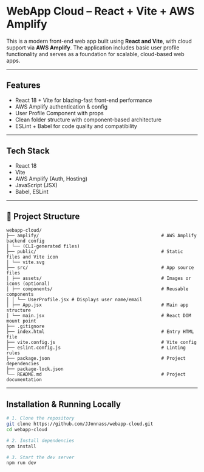 # WebApp Cloud – React + Vite + AWS Amplify

This is a modern front-end web app built using **React and Vite**, with cloud support via **AWS Amplify**. The application includes basic user profile functionality and serves as a foundation for scalable, cloud-based web apps.

---

## Features

- React 18 + Vite for blazing-fast front-end performance
- AWS Amplify authentication & config
- User Profile Component with props
- Clean folder structure with component-based architecture
- ESLint + Babel for code quality and compatibility

---

## Tech Stack

- React 18
- Vite
- AWS Amplify (Auth, Hosting)
- JavaScript (JSX)
- Babel, ESLint

---

## 🧱 Project Structure
```
webapp-cloud/
├── amplify/                                             # AWS Amplify backend config
│ └── (CLI-generated files)
├── public/                                              # Static files and Vite icon
│ └── vite.svg
├── src/                                                 # App source files
│ ├── assets/                                            # Images or icons (optional)
│ ├── components/                                        # Reusable components
│ │ └── UserProfile.jsx # Displays user name/email
│ ├── App.jsx                                            # Main app structure
│ └── main.jsx                                           # React DOM mount point
├── .gitignore
├── index.html                                           # Entry HTML file
├── vite.config.js                                       # Vite config
├── eslint.config.js                                     # Linting rules
├── package.json                                         # Project dependencies
├── package-lock.json
└── README.md                                            # Project documentation
```

---

## Installation & Running Locally

```bash
# 1. Clone the repository
git clone https://github.com/JJonnass/webapp-cloud.git
cd webapp-cloud

# 2. Install dependencies
npm install

# 3. Start the dev server
npm run dev
